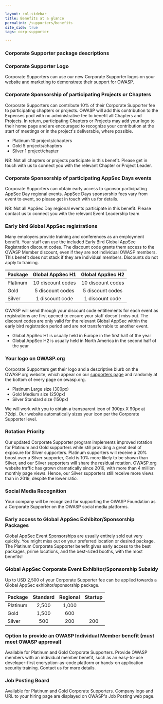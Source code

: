 ```yaml
---

layout: col-sidebar
title: Benefits at a glance
permalink: /supporters/benefits
site_side: true
tags: corp-supporter

---
```


### Corporate Supporter package descriptions

### Corporate Supporter Logo

Corporate Supporters can use our new Corporate Supporter logos on your website and marketing to demonstrate their support for OWASP. 

### Corporate Sponsorship of participating Projects or Chapters

Corporate Supporters can contribute 10% of their Corporate Supporter fee to participating chapters or projects. OWASP will add this contribution to the Expenses pool with no administrative fee to benefit all Chapters and Projects. In return, participating Chapters or Projects may add your logo to their home page and are encouraged to recognize your contribution at the start of meetings or in the project's deliverable, where possible.

- Platinum 10 projects/chapters
- Gold 5 projects/chapters
- Silver 1 project/chapter

NB: Not all chapters or projects participate in this benefit. Please get in touch with us to connect you with the relevant Chapter or Project Leader.

### Corporate Sponsorship of participating AppSec Days events

Corporate Supporters can obtain early access to sponsor participating AppSec Day regional events. AppSec Days sponsorship fees vary from event to event, so please get in touch with us for details. 

NB: Not all AppSec Day regional events participate in this benefit. Please contact us to connect you with the relevant Event Leadership team.

### Early bird Global AppSec registrations

Many employers provide training and conferences as an employment benefit. Your staff can use the included Early Bird Global AppSec Registration discount codes. The discount code grants them access to the OWASP Member discount, even if they are not individual OWASP members. This benefit does not stack if they are individual members. Discounts do not apply to training. 

| Package  | Global AppSec H1  | Global AppSec H2  |
| -------- | :---------------: | :---------------: |
| Platinum | 10 discount codes | 10 discount codes |
| Gold     | 5 discount codes  | 5 discount codes  |
| Silver | 1 discount code   | 1 discount code   |

OWASP will send through your discount code entitlements for each event as registrations are first opened to ensure your staff doesn't miss out. The discount codes are only valid for the relevant Global AppSec within the early bird registration period and are not transferrable to another event.

* Global AppSec H1 is usually held in Europe in the first half of the year
* Global AppSec H2 is usually held in North America in the second half of the year

### Your logo on OWASP.org

Corporate Supporters get their logo and a descriptive blurb on the OWASP.org website, which appear on our [supporters page](/supporters/list) and randomly at the bottom of every page on owasp.org. 

- Platinum Large size (300px)
- Gold Medium size (250px)
- Silver Standard size (150px)

We will work with you to obtain a transparent icon of 300px X 90px at 72dpi. Our website automatically sizes your icon per the Corporate Supporter level.

### Rotation Priority

Our updated Corporate Supporter program implements improved rotation for Platinum and Gold supporters while still providing a great deal of exposure for Silver supporters. Platinum supporters will receive a 20% boost over a Silver supporter, Gold is 10% more likely to be shown than Silver, and our Silver supporters will share the residual rotation. OWASP.org website traffic has grown dramatically since 2019, with more than 4 million monthly page views. Hence, our Silver supporters still receive more views than in 2019, despite the lower ratio.

### Social Media Recognition

Your company will be recognized for supporting the OWASP Foundation as a Corporate Supporter on the OWASP social media platforms.

### Early access to Global AppSec Exhibitor/Sponsorship Packages

Global AppSec Event Sponsorships are usually entirely sold out very quickly. You might miss out on your preferred location or desired package. The Platinum Corporate Supporter benefit gives early access to the best packages, prime locations, and the best-sized booths, with the most benefits!

### Global AppSec Corporate Event Exhibitor/Sponsorship Subsidy

Up to USD 2,500 of your Corporate Supporter fee can be applied towards a Global AppSec exhibitor/sponsorship package.

| Package | Standard | Regional | Startup |
| -- | :--: | :--: | :--: |
| Platinum | 2,500 | 1,000 |
| Gold | 1,500 | 600 |  
| Silver | 500 | 200 | 200 | 

### Option to provide an OWASP Individual Member benefit (must meet OWASP approval)

Available for Platinum and Gold Corporate Supporters. 
Provide OWASP members with an individual member benefit, such as an easy-to-use developer-first encryption-as-code platform or hands-on application security training. Contact us for more details. 

### Job Posting Board

Available for Platinum and Gold Corporate Supporters. 
Company logo and URL to your hiring page are displayed on OWASP's Job Posting web page.
